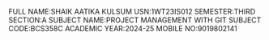 
FULL NAME:SHAIK AATIKA KULSUM
USN:1WT23IS012
SEMESTER:THIRD
SECTION:A
SUBJECT NAME:PROJECT MANAGEMENT WITH GIT
SUBJECT CODE:BCS358C
ACADEMIC YEAR:2024-25
MOBILE NO:9019802141

